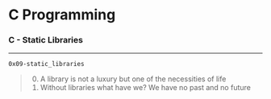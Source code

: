 # C Programming
### C - Static Libraries
---
`0x09-static_libraries`
> 0. A library is not a luxury but one of the necessities of life
> 1. Without libraries what have we? We have no past and no future
